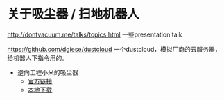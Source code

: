 # 关于吸尘器 / 扫地机器人

http://dontvacuum.me/talks/topics.html
一些presentation talk

https://github.com/dgiese/dustcloud
一个dustcloud，模拟厂商的云服务器，给机器人下指令用的。

* 逆向工程小米的吸尘器
  * [官方链接](https://dgiese.scripts.mit.edu/talks/HITCON14CMT/hitcon14-iot-reveng-101-xiaomi.pdf)
  * [本地下载](assets/hitcon14-iot-reveng-101-xiaomi.pdf)

